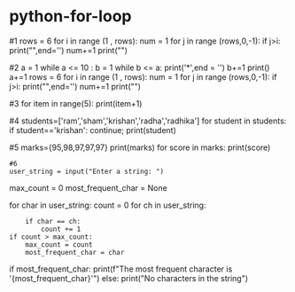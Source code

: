 # python-for-loop
#1
rows = 6
for i in range (1 , rows):
    num = 1
    for j in range (rows,0,-1):
        if j>i:
            print("",end='')
            num+=1
print("")

#2
a = 1
while a <= 10 :
    b = 1
    while b <= a:
        print('*',end = '')
        b+=1
    print()
    a+=1
rows = 6
for i in range (1 , rows):
    num = 1
    for j in range (rows,0,-1):
        if j>i:
            print("",end='')
            num+=1
print("")

#3
for item in range(5):
    print(item+1)

#4
students=['ram','sham','krishan','radha','radhika']
for student in students:
    if student=='krishan':
        continue;
    print(student)

#5
marks={95,98,97,97,97}
print(marks)
for score in marks:
    print(score)

    #6
    user_string = input("Enter a string: ")

max_count = 0
most_frequent_char = None

for char in user_string:
    count = 0
    for ch in user_string:
        
        if char == ch:
            count += 1
    if count > max_count:
        max_count = count
        most_frequent_char = char

if most_frequent_char:
    print(f"The most frequent character is '{most_frequent_char}'")
else:
    print("No characters in the string")

